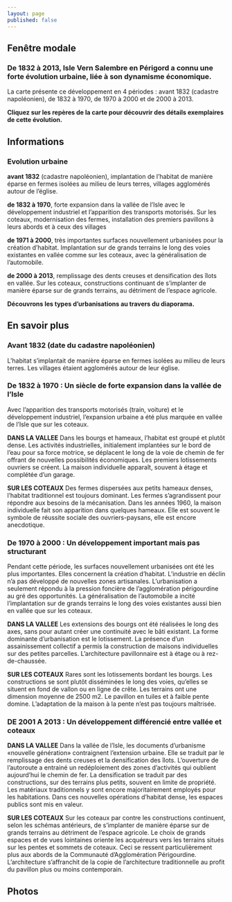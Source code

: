 ```yaml
---
layout: page
published: false
---
```


## Fenêtre modale

### De 1832 à 2013, Isle Vern Salembre en Périgord a connu une forte évolution urbaine, liée à son dynamisme économique.

La carte présente ce développement en 4 périodes : avant 1832 (cadastre napoléonien), de 1832 à 1970, de 1970 à 2000 et de 2000 à 2013. 

**Cliquez sur les repères de la carte pour découvrir des détails exemplaires de cette évolution.**


## Informations

### Evolution urbaine

**avant 1832** (cadastre napoléonien), implantation de l’habitat de manière éparse en fermes isolées au milieu de leurs terres, villages agglomérés autour de l’église.

**de 1832 à 1970**, forte expansion dans la vallée de l’Isle avec le développement industriel et l’apparition des transports motorisés. Sur les coteaux, modernisation des fermes, installation des premiers pavillons à leurs abords et à ceux des villages 

**de 1971 à 2000**, très importantes surfaces nouvellement urbanisées pour la création d’habitat. Implantation sur de grands terrains le long des voies existantes en vallée comme sur les coteaux, avec la généralisation de l’automobile.

**de 2000 à 2013**, remplissage des dents creuses et densification des îlots en vallée. Sur les coteaux, constructions continuant de s’implanter de manière éparse sur de grands terrains, au détriment de l’espace agricole.


**Découvrons les types d’urbanisations au travers du diaporama.**


## En savoir plus

### Avant 1832 (date du cadastre napoléonien)
L’habitat s’implantait de manière éparse en fermes isolées au milieu de leurs terres.  Les villages étaient agglomérés autour de leur église.

### De 1832 à 1970 : Un siècle de forte expansion dans la vallée de l’Isle
Avec l’apparition des transports motorisés (train, voiture) et le développement industriel, l’expansion urbaine a été plus marquée en vallée de l’Isle que sur les coteaux.

**DANS LA VALLEE**
Dans les bourgs et hameaux, l’habitat est groupé et plutôt dense. Les activités industrielles, initialement implantées sur le bord de l’eau pour sa force motrice, se déplacent le long de la voie de chemin de fer offrant de nouvelles possibilités économiques. 
Les premiers lotissements ouvriers se créent. La maison individuelle apparaît, souvent à étage et complétée d’un garage.

**SUR LES COTEAUX**
Des fermes dispersées aux petits hameaux denses, l’habitat traditionnel est toujours dominant. Les fermes s’agrandissent pour répondre aux besoins de la mécanisation. Dans les années 1960, la maison individuelle fait son apparition dans quelques hameaux. Elle est souvent le symbole de réussite sociale des ouvriers-paysans, elle est encore anecdotique.

### De 1970 à 2000 : Un développement important mais pas structurant
Pendant cette période, les surfaces nouvellement urbanisées ont été les plus importantes. Elles concernent la création d’habitat. L’industrie en déclin n’a pas développé de nouvelles zones artisanales.
L’urbanisation a seulement répondu à la pression foncière de l’agglomération périgourdine au gré des opportunités.
La généralisation de l’automobile a incité l’implantation sur de grands terrains le long des voies existantes aussi bien en vallée que sur les coteaux.

**DANS LA VALLEE**
Les extensions des bourgs ont été réalisées le long des axes, sans pour autant créer une continuité avec le bâti existant. La forme dominante d’urbanisation est le lotissement. La présence d’un assainissement collectif a permis la construction de maisons individuelles sur des petites parcelles. L’architecture pavillonnaire est à étage ou à rez-de-chaussée.

**SUR LES COTEAUX**
Rares sont les lotissements bordant les bourgs. Les constructions se sont plutôt disséminées le long des voies, qu’elles se situent en fond de vallon ou en ligne de crête. Les terrains ont une dimension moyenne de 2500 m2. Le pavillon en tuiles et à faible pente domine.
L’adaptation de la maison à la pente n’est pas toujours maîtrisée.

### DE 2001 A 2013 : Un développement différencié entre vallée et coteaux

**DANS LA VALLEE**
Dans la vallée de l’Isle, les documents d’urbanisme «nouvelle génération» contraignent l’extension urbaine. Elle se traduit par le remplissage des dents creuses et la densification des îlots. L’ouverture de l’autoroute a entrainé un redéploiement des zones d’activités qui oublient aujourd’hui le chemin de fer.
La densification se traduit par des constructions, sur des terrains plus petits, souvent en limite de propriété. Les matériaux traditionnels y sont encore majoritairement employés pour les habitations.
Dans ces nouvelles opérations d’habitat dense, les espaces publics sont mis en valeur.

**SUR LES COTEAUX**
Sur les coteaux par contre les constructions continuent, selon les schémas antérieurs, de s’implanter de manière éparse sur de grands terrains au détriment de l’espace agricole.
Le choix de grands espaces et de vues lointaines oriente les acquéreurs vers les terrains situés sur les pentes et sommets de coteaux. Ceci se ressent particulièrement plus aux abords de la Communauté d’Agglomération Périgourdine. L’architecture s’affranchit de la copie de l’architecture traditionnelle au profit du pavillon plus ou moins contemporain.


## Photos